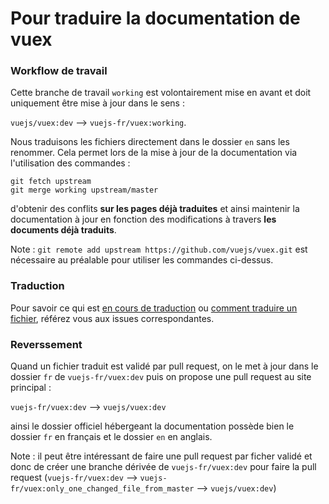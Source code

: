 # Pour traduire la documentation de vuex

### Workflow de travail

Cette branche de travail `working` est volontairement mise en avant et doit uniquement être mise à jour dans le sens :

`vuejs/vuex:dev` --> `vuejs-fr/vuex:working`.

Nous traduisons les fichiers directement dans le dossier `en` sans les renommer. Cela permet lors de la mise à jour de la documentation via l'utilisation des commandes :

```
git fetch upstream
git merge working upstream/master
```

d'obtenir des conflits **sur les pages déjà traduites** et ainsi maintenir la documentation à jour en fonction des modifications à travers **les documents déjà traduits**.

Note : `git remote add upstream https://github.com/vuejs/vuex.git` est nécessaire au préalable pour utiliser les commandes ci-dessus.

### Traduction

Pour savoir ce qui est [en cours de traduction](https://github.com/vuejs-fr/vuex/issues/1) ou [comment traduire un fichier](https://github.com/vuejs-fr/vuex/issues/2), référez vous aux issues correspondantes.

### Reverssement

Quand un fichier traduit est validé par pull request, on le met à jour dans le dossier `fr` de `vuejs-fr/vuex:dev` puis on propose une pull request au site principal :

`vuejs-fr/vuex:dev` --> `vuejs/vuex:dev`

ainsi le dossier officiel hébergeant la documentation possède bien le dossier `fr` en français et le dossier `en` en anglais.

Note : il peut être intéressant de faire une pull request par ficher validé et donc de créer une branche dérivée de `vuejs-fr/vuex:dev` pour faire la pull request (`vuejs-fr/vuex:dev` --> `vuejs-fr/vuex:only_one_changed_file_from_master` --> `vuejs/vuex:dev`)
